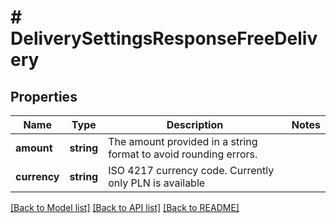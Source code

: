 # # DeliverySettingsResponseFreeDelivery

## Properties

Name | Type | Description | Notes
------------ | ------------- | ------------- | -------------
**amount** | **string** | The amount provided in a string format to avoid rounding errors. |
**currency** | **string** | ISO 4217 currency code. Currently only PLN is available |

[[Back to Model list]](../../README.md#models) [[Back to API list]](../../README.md#endpoints) [[Back to README]](../../README.md)

